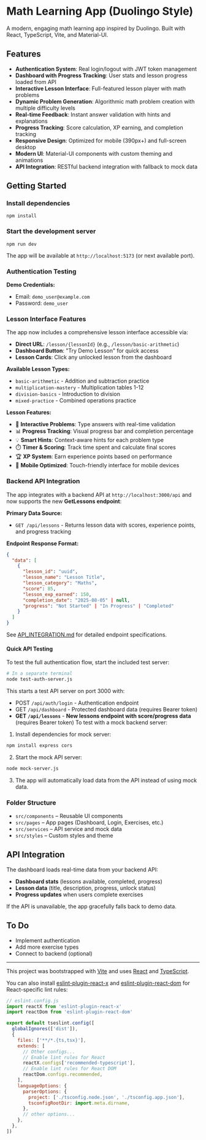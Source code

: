 # Math Learning App (Duolingo Style)

A modern, engaging math learning app inspired by Duolingo. Built with React, TypeScript, Vite, and Material-UI.

## Features
- **Authentication System**: Real login/logout with JWT token management
- **Dashboard with Progress Tracking**: User stats and lesson progress loaded from API
- **Interactive Lesson Interface**: Full-featured lesson player with math problems
- **Dynamic Problem Generation**: Algorithmic math problem creation with multiple difficulty levels
- **Real-time Feedback**: Instant answer validation with hints and explanations
- **Progress Tracking**: Score calculation, XP earning, and completion tracking
- **Responsive Design**: Optimized for mobile (390px+) and full-screen desktop
- **Modern UI**: Material-UI components with custom theming and animations
- **API Integration**: RESTful backend integration with fallback to mock data

## Getting Started

### Install dependencies
```
npm install
```

### Start the development server
```
npm run dev
```

The app will be available at `http://localhost:5173` (or next available port).

### Authentication Testing

**Demo Credentials:**
- Email: `demo_user@example.com`
- Password: `demo_user`

### Lesson Interface Features

The app now includes a comprehensive lesson interface accessible via:
- **Direct URL**: `/lesson/{lessonId}` (e.g., `/lesson/basic-arithmetic`)
- **Dashboard Button**: "Try Demo Lesson" for quick access
- **Lesson Cards**: Click any unlocked lesson from the dashboard

**Available Lesson Types:**
- `basic-arithmetic` - Addition and subtraction practice
- `multiplication-mastery` - Multiplication tables 1-12
- `division-basics` - Introduction to division
- `mixed-practice` - Combined operations practice

**Lesson Features:**
- 🎯 **Interactive Problems**: Type answers with real-time validation
- 📊 **Progress Tracking**: Visual progress bar and completion percentage
- 💡 **Smart Hints**: Context-aware hints for each problem type
- ⏱️ **Timer & Scoring**: Track time spent and calculate final scores
- 🏆 **XP System**: Earn experience points based on performance
- 📱 **Mobile Optimized**: Touch-friendly interface for mobile devices

### Backend API Integration

The app integrates with a backend API at `http://localhost:3000/api` and now supports the new **GetLessons endpoint**:

**Primary Data Source:**
- `GET /api/lessons` - Returns lesson data with scores, experience points, and progress tracking

**Endpoint Response Format:**
```json
{
  "data": [
    {
      "lesson_id": "uuid",
      "lesson_name": "Lesson Title",
      "lesson_category": "Maths", 
      "score": 85,
      "lesson_exp_earned": 150,
      "completion_date": "2025-08-05" | null,
      "progress": "Not Started" | "In Progress" | "Completed"
    }
  ]
}
```

See [API_INTEGRATION.md](./API_INTEGRATION.md) for detailed endpoint specifications.

#### Quick API Testing
To test the full authentication flow, start the included test server:

```bash
# In a separate terminal
node test-auth-server.js
```

This starts a test API server on port 3000 with:
- POST `/api/auth/login` - Authentication endpoint
- GET `/api/dashboard` - Protected dashboard data (requires Bearer token)
- **GET `/api/lessons`** - **New lessons endpoint with score/progress data** (requires Bearer token)
To test with a mock backend server:

1. Install dependencies for mock server:
```bash
npm install express cors
```

2. Start the mock API server:
```bash
node mock-server.js
```

3. The app will automatically load data from the API instead of using mock data.

### Folder Structure
- `src/components` – Reusable UI components
- `src/pages` – App pages (Dashboard, Login, Exercises, etc.)
- `src/services` – API service and mock data
- `src/styles` – Custom styles and theme

## API Integration

The dashboard loads real-time data from your backend API:
- **Dashboard stats** (lessons available, completed, progress)
- **Lesson data** (title, description, progress, unlock status)
- **Progress updates** when users complete exercises

If the API is unavailable, the app gracefully falls back to demo data.

## To Do
- Implement authentication
- Add more exercise types
- Connect to backend (optional)

---

This project was bootstrapped with [Vite](https://vitejs.dev/) and uses [React](https://react.dev/) and [TypeScript](https://www.typescriptlang.org/).

You can also install [eslint-plugin-react-x](https://github.com/Rel1cx/eslint-react/tree/main/packages/plugins/eslint-plugin-react-x) and [eslint-plugin-react-dom](https://github.com/Rel1cx/eslint-react/tree/main/packages/plugins/eslint-plugin-react-dom) for React-specific lint rules:

```js
// eslint.config.js
import reactX from 'eslint-plugin-react-x'
import reactDom from 'eslint-plugin-react-dom'

export default tseslint.config([
  globalIgnores(['dist']),
  {
    files: ['**/*.{ts,tsx}'],
    extends: [
      // Other configs...
      // Enable lint rules for React
      reactX.configs['recommended-typescript'],
      // Enable lint rules for React DOM
      reactDom.configs.recommended,
    ],
    languageOptions: {
      parserOptions: {
        project: ['./tsconfig.node.json', './tsconfig.app.json'],
        tsconfigRootDir: import.meta.dirname,
      },
      // other options...
    },
  },
])
```
